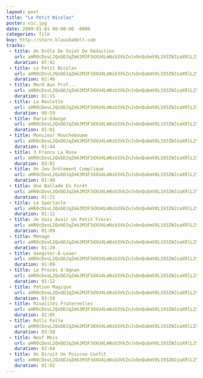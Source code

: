 ```yaml
---
layout: post
title: "Le Petit Nicolas"
poster: nic.jpg
date: 2009-01-01 00:00:00 -0800
categories: film
buy: http://store.klausbadelt.com
tracks:
 - title: Un Drôle De Sujet De Rédaction
   url: aHR0cDovL2QxbDJqZmk3M3F3dXU4LmNsb3VkZnJvbnQubmV0L193ZWJzaXRlL25pYy8wMSBVbiBEcsO0bGUgRGUgU3VqZXQgRGUgUsOpZGFjdGlvbi5tcDM=
   duration: 07:42
 - title: Le Petit Nicolas
   url: aHR0cDovL2QxbDJqZmk3M3F3dXU4LmNsb3VkZnJvbnQubmV0L193ZWJzaXRlL25pYy8wMiBMZSBQZXRpdCBOaWNvbGFzLm1wMw==
   duration: 02:46
 - title: Mord Aux Prof...
   url: aHR0cDovL2QxbDJqZmk3M3F3dXU4LmNsb3VkZnJvbnQubmV0L193ZWJzaXRlL25pYy8wMyBNb3JkIEF1eCBQcm9mLi4uLm1wMw==
   duration: 01:15
 - title: La Roulette
   url: aHR0cDovL2QxbDJqZmk3M3F3dXU4LmNsb3VkZnJvbnQubmV0L193ZWJzaXRlL25pYy8wNCBMYSBSb3VsZXR0ZS5tcDM=
   duration: 00:59
 - title: Marie-Edwige
   url: aHR0cDovL2QxbDJqZmk3M3F3dXU4LmNsb3VkZnJvbnQubmV0L193ZWJzaXRlL25pYy8wNSBNYXJpZS1FZHdpZ2UubXAz
   duration: 01:01
 - title: Monsieur Moucheboume
   url: aHR0cDovL2QxbDJqZmk3M3F3dXU4LmNsb3VkZnJvbnQubmV0L193ZWJzaXRlL25pYy8wNiBNb25zaWV1ciBNb3VjaGVib3VtZS5tcDM=
   duration: 01:44
 - title: 3 Francs La Rose
   url: aHR0cDovL2QxbDJqZmk3M3F3dXU4LmNsb3VkZnJvbnQubmV0L193ZWJzaXRlL25pYy8wNyAzIEZyYW5jcyBMYSBSb3NlLm1wMw==
   duration: 03:02
 - title: Un Jeu Drôlement Compliqué
   url: aHR0cDovL2QxbDJqZmk3M3F3dXU4LmNsb3VkZnJvbnQubmV0L193ZWJzaXRlL25pYy8wOCBVbiBKZXUgRHLDtGxlbWVudCBDb21wbGlxdcOpLm1wMw==
   duration: 01:40
 - title: Une Ballade En Forêt
   url: aHR0cDovL2QxbDJqZmk3M3F3dXU4LmNsb3VkZnJvbnQubmV0L193ZWJzaXRlL25pYy8wOSBVbmUgQmFsbGFkZSBFbiBGb3LDqnQubXAz
   duration: 01:21
 - title: Le Spectacle
   url: aHR0cDovL2QxbDJqZmk3M3F3dXU4LmNsb3VkZnJvbnQubmV0L193ZWJzaXRlL25pYy8xMCBMZSBTcGVjdGFjbGUubXAz
   duration: 01:11
 - title: Je Vais Avoir Un Petit Frère!
   url: aHR0cDovL2QxbDJqZmk3M3F3dXU4LmNsb3VkZnJvbnQubmV0L193ZWJzaXRlL25pYy8xMSBKZSBWYWlzIEF2b2lyIFVuIFBldGl0IEZyw6hyZSEubXAz
   duration: 01:09
 - title: Ménage
   url: aHR0cDovL2QxbDJqZmk3M3F3dXU4LmNsb3VkZnJvbnQubmV0L193ZWJzaXRlL25pYy8xMiBNw6luYWdlLm1wMw==
   duration: 01:20
 - title: Gangster-À-Louer
   url: aHR0cDovL2QxbDJqZmk3M3F3dXU4LmNsb3VkZnJvbnQubmV0L193ZWJzaXRlL25pYy8xMyBHYW5nc3Rlci3DgC1Mb3Vlci5tcDM=
   duration: 01:09
 - title: Le Procès d'Agnan
   url: aHR0cDovL2QxbDJqZmk3M3F3dXU4LmNsb3VkZnJvbnQubmV0L193ZWJzaXRlL25pYy8xNCBMZSBQcm9jw6hzIGQnQWduYW4ubXAz
   duration: 01:12
 - title: Potion Magique
   url: aHR0cDovL2QxbDJqZmk3M3F3dXU4LmNsb3VkZnJvbnQubmV0L193ZWJzaXRlL25pYy8xNSBQb3Rpb24gTWFnaXF1ZS5tcDM=
   duration: 03:50
 - title: Rivalités Fraternelles
   url: aHR0cDovL2QxbDJqZmk3M3F3dXU4LmNsb3VkZnJvbnQubmV0L193ZWJzaXRlL25pYy8xNiBSaXZhbGl0w6lzIEZyYXRlcm5lbGxlcy5tcDM=
   duration: 02:05
 - title: Rolls Folle
   url: aHR0cDovL2QxbDJqZmk3M3F3dXU4LmNsb3VkZnJvbnQubmV0L193ZWJzaXRlL25pYy8xNyBSb2xscyBGb2xsZS5tcDM=
   duration: 03:58
 - title: Neuf Mois
   url: aHR0cDovL2QxbDJqZmk3M3F3dXU4LmNsb3VkZnJvbnQubmV0L193ZWJzaXRlL25pYy8xOCBOZXVmIE1vaXMubXAz
   duration: 02:04
 - title: On Dirait Un Poivron Confit
   url: aHR0cDovL2QxbDJqZmk3M3F3dXU4LmNsb3VkZnJvbnQubmV0L193ZWJzaXRlL25pYy8xOSBPbiBEaXJhaXQgVW4gUG9pdnJvbiBDb25maXQubXAz
   duration: 01:02
---
```

